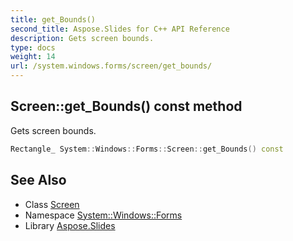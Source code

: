 ```yaml
---
title: get_Bounds()
second_title: Aspose.Slides for C++ API Reference
description: Gets screen bounds.
type: docs
weight: 14
url: /system.windows.forms/screen/get_bounds/
---
```

## Screen::get_Bounds() const method


Gets screen bounds.

```cpp
Rectangle_ System::Windows::Forms::Screen::get_Bounds() const
```

## See Also

* Class [Screen](../)
* Namespace [System::Windows::Forms](../../)
* Library [Aspose.Slides](../../../)
